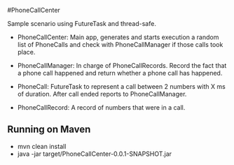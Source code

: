 #PhoneCallCenter

Sample scenario using FutureTask and thread-safe.

* PhoneCallCenter: Main app, generates and starts execution a random list of PhoneCalls and check with PhoneCallManager if those calls took place.

* PhoneCallManager: In charge of PhoneCallRecords. Record the fact that a phone call happened 
and return whether a phone call has happened.

* PhoneCall: FutureTask to represent a call between 2 numbers with X ms of duration. After call ended reports to PhoneCallManager.

* PhoneCallRecord: A record of numbers that were in a call.

## Running on Maven

* mvn clean install
* java -jar target/PhoneCallCenter-0.0.1-SNAPSHOT.jar
